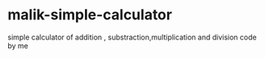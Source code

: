 # malik-simple-calculator
simple calculator of addition , substraction,multiplication and division code by me
